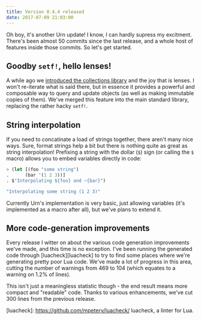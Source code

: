 ```yaml
---
title: Version 0.4.4 released
date: 2017-07-09 21:03:00
---
```


Oh boy, it's another Urn update! I know, I can hardly supress my excitment. There's been almost 50 commits since the
last release, and a whole host of features inside those commits. So let's get started.

## Goodby `setf!`, hello lenses!
A while ago we [introduced the collections library][collections] and the joy that is lenses. I won't re-iterate what is
said there, but in essence it provides a powerful and composable way to query and update objects (as well as making
immutable copies of them). We've merged this feature into the main standard library, replacing the rather hacky `setf!`.

## String interpolation
If you need to concatinate a load of strings together, there aren't many nice ways. Sure, format strings help a bit but
there is nothing quite as great as string interpolation! Prefixing a string with the dollar (`$`) sign (or calling the
`$` macro) allows you to embed variables directly in code:

```cl
> (let [(foo "some string")
.      (bar '(1 2 3))]
. $"Interpolating ${foo} and ~{bar}")

"Interpolating some string (1 2 3)"
```

Currently Urn's implementation is very basic, just allowing variables (it's implemented as a macro after all), but we've
plans to extend it.

## More code-generation improvements
Every release I witter on about the various code generation improvements we've made, and this time is no exception. I've
been running the generated code through [luacheck][luacheck] to try to find some places where we're generating pretty
poor Lua code. We've made a lot of progress in this area, cutting the number of warnings from 469 to 104 (which equates
to a warning on 1.2% of lines).

This isn't just a meaningless statistic though - the end result means more compact and "readable" code. Thanks to
various enhancements, we've cut 300 lines from the previous release.

[collections]: https://squiddev.github.io/urn/2017/04/08/version-0.2.9.html
[luacheck]: https://github.com/mpeterv/luacheck/ luacheck, a linter for Lua.
